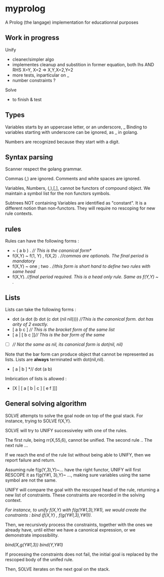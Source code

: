 # myprolog
A Prolog (the langage) implementation for educationnal purposes

## Work in progress

Unify
* cleaner/simpler algo
* implementes cleanup and substition in former equation, both lhs AND RHS X=Y, X=2 => X,Y,X=2,Y=2
* more tests, inparticular on _ 
* number constraints ?

Solve
* to finish & test
## Types

Variables starts by an uppercase letter, or an underscore, _
Binding to variables starting with underscore can be ignored, as _ in golang.

Numbers are recognized because they start with a digit.

## Syntax parsing

Scanner respect the golang grammar.

Commas (,) are ignored.
Comments and white spaces are ignored.

Variables, Numbers, (,),[,], cannot be functors of compound object.
We maintain a symbol list for the non functors symbols.

Subtrees NOT containing Variables are identified as "constant". 
It is a different notion than non-functors.
They will require no rescoping for new rule contexts.

## rules

Rules can have the following forms :

* ~ ( a b ) . *// This is the canonical form**
* f(X,Y) ~ f(1, Y) , f(X,2) .  *//commas are optionals. The final period is mandatory*
* f(X,Y) ~ one ; two .  *//this form is short hand to define two rules with same head*
* f(X,Y). *//final period required. This is a head only rule. Same as f(Y,Y) ~ .*

## Lists

Lists can take the following forms :

* dot (a dot (b dot (c dot (nil nil)))) *//This is the canonical form. dot has arity of 2 exactly.*
* [ a b c ] *// This is the bracket form of the same list*
* [ a | [ b c ]]*// This is the bar form of the same*
* [  ] *// Not the same as nil, its canonical form is dot(nil, nil)*

Note that the bar form can produce object that cannot be represented as lists. 
Lists are **always** terminated with dot(nil,nil).

* [ a | b ] *// dot (a b)

Imbrication of lists is allowed :

* [X | [ a [ b | c ] [ e f ]]]


## General solving algorithm

SOLVE attempts to solve the goal node on top of the goal stack.
For instance, trying to SOLVE f(X,Y).

SOLVE will try to UNIFY successiveley with one of the rules.

The first rule, being rr(X,55,6), cannot be unified.
The second rule ..
The next rule ...

If we reach the end of the rule list without being able to UNIFY, then we report failure and return.

Assuming rule f(g(Y,3),Y)~... have the right functor, UNIFY will 
first RESCOPE it as f(g(Y#1, 3),Y)~ ..., making sure variables using the same symbol are not the same.

UNIFY will compare the goal with the rescoped head of the rule, returning a new list of constraints.
These constraints are recorded in the solving context.

*For instance, to unify f(X,Y) with f(g(Y#1,3),Y#1), we would create the constraints :*
*bind (f(X,Y) , f(g(Y#1,3),Y#1)).*

Then, we recursively process the constraints, together with the ones we already have, until either we have a canonical expression, or we demonstrate impossibility.

*bind(X,g(Y#1,3))*
*bind(Y,Y#1)*

If processing the constraints does not fail, the initial goal is replaced by the rescoped body of the unifed rule.

Then, SOLVE iterates on the next goal on the stack.



